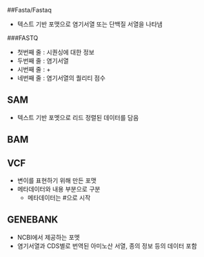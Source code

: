 ##Fasta/Fastaq  
- 텍스트 기반 포맷으로 염기서열 또는 단백질 서열을 나타냄

###FASTQ
- 첫번째 줄 : 시퀀싱에 대한 정보
- 두번째 줄 : 염기서열
- 시번째 줄 : +
- 네번째 줄 : 염기서열의 퀄리티 점수

## SAM
- 텍스트 기반 포멧으로 리드 정렬된 데이터를 담음

## BAM


## VCF
- 변이를 표현하기 위해 만든 포맷
- 메타데이터와 내용 부분으로 구분
  - 메타데이터는 #으로 시작
 
## GENEBANK
- NCBI에서 제공하는 포멧
- 염기서열과 CDS별로 번역된 아미노산 서열, 종의 정보 등의 데이터 포함
